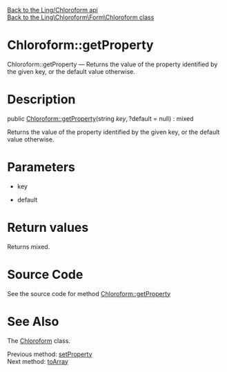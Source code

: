 [Back to the Ling/Chloroform api](https://github.com/lingtalfi/Chloroform/blob/master/doc/api/Ling/Chloroform.md)<br>
[Back to the Ling\Chloroform\Form\Chloroform class](https://github.com/lingtalfi/Chloroform/blob/master/doc/api/Ling/Chloroform/Form/Chloroform.md)


Chloroform::getProperty
================



Chloroform::getProperty — Returns the value of the property identified by the given key, or the default value otherwise.




Description
================


public [Chloroform::getProperty](https://github.com/lingtalfi/Chloroform/blob/master/doc/api/Ling/Chloroform/Form/Chloroform/getProperty.md)(string $key, ?$default = null) : mixed




Returns the value of the property identified by the given key, or the default value otherwise.




Parameters
================


- key

    

- default

    


Return values
================

Returns mixed.








Source Code
===========
See the source code for method [Chloroform::getProperty](https://github.com/lingtalfi/Chloroform/blob/master/Form/Chloroform.php#L314-L320)


See Also
================

The [Chloroform](https://github.com/lingtalfi/Chloroform/blob/master/doc/api/Ling/Chloroform/Form/Chloroform.md) class.

Previous method: [setProperty](https://github.com/lingtalfi/Chloroform/blob/master/doc/api/Ling/Chloroform/Form/Chloroform/setProperty.md)<br>Next method: [toArray](https://github.com/lingtalfi/Chloroform/blob/master/doc/api/Ling/Chloroform/Form/Chloroform/toArray.md)<br>

